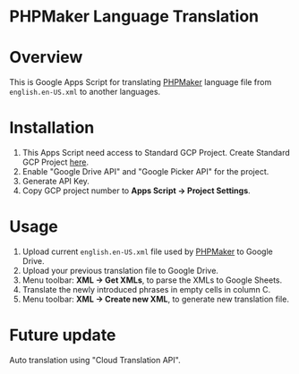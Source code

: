 # PHPMaker Language Translation

# Overview
This is Google Apps Script for translating [PHPMaker](https://phpmaker.dev/) language file from `english.en-US.xml` to another languages.

# Installation
1. This Apps Script need access to Standard GCP Project. Create Standard GCP Project [here](https://console.cloud.google.com/).
2. Enable "Google Drive API" and "Google Picker API" for the project.
3. Generate API Key.
4. Copy GCP project number to **Apps Script -> Project Settings**.

# Usage
1. Upload current `english.en-US.xml` file used by [PHPMaker](https://phpmaker.dev) to Google Drive.
2. Upload your previous translation file to Google Drive.
3. Menu toolbar: **XML -> Get XMLs**, to parse the XMLs to Google Sheets.
4. Translate the newly introduced phrases in empty cells in column C.
5. Menu toolbar: **XML -> Create new XML**, to generate new translation file.

# Future update
Auto translation using "Cloud Translation API".
